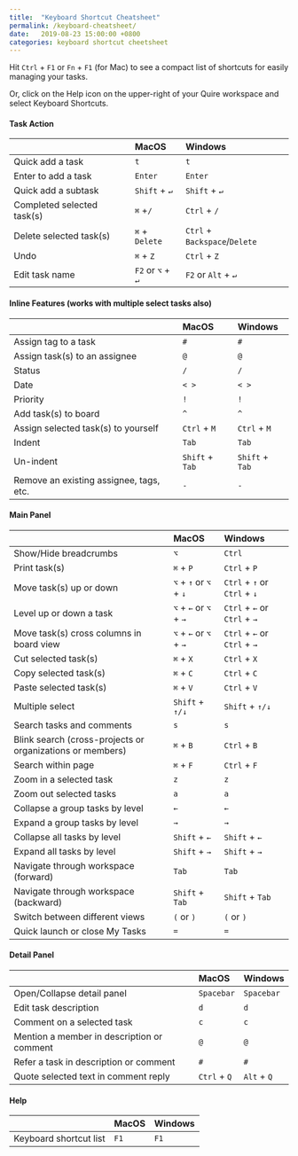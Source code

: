 ```yaml
---
title:  "Keyboard Shortcut Cheatsheet"
permalink: /keyboard-cheatsheet/
date:   2019-08-23 15:00:00 +0800
categories: keyboard shortcut cheetsheet
---
```

Hit `Ctrl` + `F1` or `Fn` + `F1` (for Mac) to see a compact list of shortcuts for easily managing your tasks.

Or, click on the Help icon on the upper-right of your Quire workspace and select Keyboard Shortcuts.


#### Task Action

|    | MacOS   | Windows |
| :------ |:-----| :-----|
| Quick add a task | `t` | `t`|
| Enter to add a task | `Enter` | `Enter` |
| Quick add a subtask | `Shift` + `↵`  |  `Shift` + `↵`|
| Completed selected task(s) | `⌘` +`/` |  `Ctrl` + `/` |
| Delete selected task(s) | `⌘` + `Delete` | `Ctrl` + `Backspace`/`Delete`  |
| Undo | `⌘` + `Z` | `Ctrl` + `Z`  | 
| Edit task name | `F2` or `⌥` + `↵` | `F2` or `Alt` + `↵` |

#### Inline Features (works with multiple select tasks also)

||MacOS|Windows|
|:------ |:-----| :-----|
|Assign tag to a task | `#` | `#` |
| Assign task(s) to an assignee | `@` | `@` |
| Status | `/` | `/` |
| Date | `< >` | `< >` |
| Priority | `!` | `!` |
| Add task(s) to board | `^` | `^` |
| Assign selected task(s) to yourself | `Ctrl` + `M` | `Ctrl` + `M` |
| Indent | `Tab` | `Tab`|
| Un-indent | `Shift` + `Tab` | `Shift` + `Tab` |
| Remove an existing assignee, tags, etc. | `-` | `-` |

#### Main Panel

|    | MacOS   | Windows |
| :------ |:-----| :-----|
| Show/Hide breadcrumbs | `⌥` |  `Ctrl`|
| Print task(s) | `⌘` + `P` |  `Ctrl` + `P`|
| Move task(s) up or down | `⌥` + `↑` or `⌥` + `↓` | `Ctrl` + `↑` or `Ctrl` + `↓` |
| Level up or down a task | `⌥` + `←` or `⌥` + `→` | `Ctrl` + `←` or `Ctrl` + `→` |
| Move task(s) cross columns in board view | `⌥` + `←` or `⌥` + `→` | `Ctrl` + `←` or `Ctrl` + `→` |
| Cut selected task(s) | `⌘` + `X` | `Ctrl` + `X` |
| Copy selected task(s) | `⌘` + `C` | `Ctrl` + `C` |
| Paste selected task(s) | `⌘` + `V` | `Ctrl` + `V` |
| Multiple select | `Shift` + `↑/↓` | `Shift` + `↑/↓` |
| Search tasks and comments | `s` | `s` |
| Blink search (cross-projects or organizations or members) | `⌘` + `B` | `Ctrl` + `B` |
| Search within page | `⌘` + `F` | `Ctrl` + `F` |
| Zoom in a selected task | `z` | `z` |
| Zoom out selected tasks | `a` | `a` |
| Collapse a group tasks by level | `←` | `←` |
| Expand a group tasks by level | `→` | `→` |
| Collapse all tasks by level | `Shift` + `←` | `Shift` + `←` |
| Expand all tasks by level | `Shift` + `→` | `Shift` + `→` |
| Navigate through workspace (forward) | `Tab` | `Tab` |
| Navigate through workspace (backward) | `Shift` + `Tab` | `Shift` + `Tab` |
| Switch between different views | `(` or `)` |  `(` or `)`  |
| Quick launch or close My Tasks | `=` |  `=`  |



#### Detail Panel

|    | MacOS   | Windows |
| :------|:-----| :-----|
| Open/Collapse detail panel | `Spacebar` | `Spacebar` |
| Edit task description | `d` | `d` |
| Comment on a selected task | `c` | `c` |
| Mention a member in description or comment | `@` | `@` |
| Refer a task in description or comment | `#` | `#` |
| Quote selected text in comment reply | `Ctrl` + `Q` | `Alt` + `Q` |

#### Help

|    | MacOS   | Windows |
| :------ |:-----| :-----|
| Keyboard shortcut list | `F1` | `F1` |
